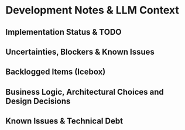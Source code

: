<!-- Original FlashPaste name: Cursor: DEVELOPMENT.md -->
<!-- FlashPaste ID: 195 -->

# Development Notes & LLM Context

## **Implementation Status & TODO**


## **Uncertainties, Blockers & Known Issues**


## **Backlogged Items (Icebox)**


## **Business Logic, Architectural Choices and Design Decisions**


## **Known Issues & Technical Debt**